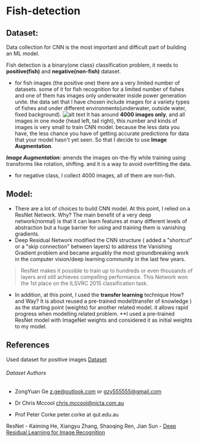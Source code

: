 # Fish-detection

## Dataset:

Data collection for CNN is the most important and difficult part of building an ML model.

Fish detection is a binary(one class) classification problem, it needs to **positive(fish)** and **negative(non-fish)** dataset.

- for fish images (the positive one) there are a very limited number of datasets. some of it for fish recognition for a limited number of fishes and one of them has images only underwater inside power generation unite. 
the data set that I have chosen include images for a variety types of fishes and under different environments(underwater, outside water, fixed background).
![alt text](C:/Users/Ahmad%20Al%20Shalabi/Pictures/dataset.PNG)
It has around **4000 images only**, and all images in one mode (head left, tail right), 
this number and kinds of images is very small to train CNN model. because the less data you have, the less chance you have of getting accurate predictions for data that your model hasn't yet seen.
So that I decide to use **Image Augmentation**.

***Image Augmentation:*** amends the images on-the-fly while training using transforms like rotation, shifting. and it is a way to avoid overfitting the data.

- for negative class, I collect 4000 images, all of them are non-fish.


## Model:
- There are a lot of choices to build CNN model.
At this point, I relied on a ResNet Network. Why?
The main benefit of a very deep network(normal) is that it can learn features at many different levels of abstraction but a huge barrier for using and training them is vanishing gradients.
- Deep Residual Network modified the CNN structure ( added a "shortcut" or a "skip connection" between layers) to address the Vanishing Gradient problem and became arguably the most groundbreaking work in the computer vision/deep learning community in the last few years.
>ResNet makes it possible to train up to hundreds or even thousands of layers and still achieves compelling performance.
This Network won the 1st place on the ILSVRC 2015 classification task. 

- In addition, at this point, I used the **transfer learning** technique How? and Way?
It is about reused a pre-trained model(transfer of knowledge ) as the starting point (weights) for another related model.
it allows rapid progress when modelling related problem.
**I used a pre-trained ResNet model with ImageNet weights and considered it as initial weights to my model.




## References

Used dataset for positive images [Dataset](https://wiki.qut.edu.au/display/cyphy/Fish+Dataset)
###### Dataset Authors
- ZongYuan Ge              z.ge@outlook.com or gzy555555@gmail.com

- Dr Chris Mccool           chris.mccool@nicta.com.au

- Prof Peter Corke          peter.corke at qut.edu.au


ResNet - Kaiming He, Xiangyu Zhang, Shaoqing Ren, Jian Sun - [Deep Residual Learning for Image Recognition](https://arxiv.org/abs/1512.03385)







